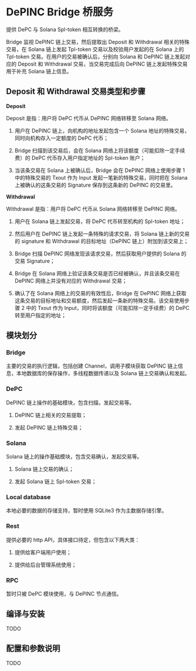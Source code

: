 # DePINC Bridge 桥服务

提供 DePC 与 Solana Spl-token 相互转换的桥梁。

Bridge 监视 DePINC 链上交易，然后提取出 Deposit 和 Withdrawal 相关的特殊交易，在 Solana 链上发起 Tpl-token 交易以及校验用户发起的在 Solana 上的 Tpl-token 交易。在用户的交易被确认后，分别向 Solana 和 DePINC 链上发起对应的 Deposit 和 Withdrawal 交易，当交易完成后向 DePINC 链上发起特殊交易用于补充 Solana 链上信息。

## Deposit 和 Withdrawal 交易类型和步骤

**Deposit**

Deposit 是指：用户将 DePC 代币从 DePINC 网络转移至 Solana 网络。

1. 用户在 DePINC 链上，向机构的地址发起包含一个 Solana 地址的特殊交易，同时向机构存入一定额度的 DePC 代币；

2. Bridge 扫描到该交易后，会在 Solana 网络上将该额度（可能扣除一定手续费）的 DePC 代币存入用户指定地址的 Spl-token 账户；

3. 当该条交易在 Solana 上被确认后，Bridge 会在 DePINC 网络上使用步骤 1 中的特殊交易的 Txout 作为 Input 发起一笔新的特殊交易，同时把在 Solana 上被确认的这条交易的 Signature 保存到这条新的 DePINC 的交易里。

**Withdrawal**

Withdrawal 是指：用户将 DePC 代币从 Solana 网络转移至 DePINC 网络。

1. 用户在 Solana 链上发起交易，将 DePC 代币转至机构的 Spl-token 地址；

2. 然后用户在 DePINC 链上发起一条特殊的请求交易，将 Solana 链上新的交易的 signature 和 Withdrawal 的目标地址（DePINC 链上）附加到该交易上；

3. Bridge 扫描 DePINC 网络发现该请求交易，然后获取用户提供的 Solana 的交易 Signature；

4. Bridge 在 Solana 网络上验证该条交易是否已经被确认，并且该条交易在 DePINC 网络上并没有对应的 Withdrawal 交易；

5. 确认了在 Solana 网络上的交易的有效性后，Bridge 在 DePINC 网络上获取这条交易的目标地址和交易额度，然后发起一条新的特殊交易。该交易使用步骤 2 中的 Txout 作为 Input，同时将该额度（可能扣除一定手续费）的 DePC 转至用户指定的地址；

## 模块划分

### Bridge

主要的交易的执行逻辑，包括创建 Channel，调用子模块获取 DePINC 链上信息，本地数据库的保存操作，多线程数据传递以及 Solana 链上交易确认和发起。

### DePC

DePINC 链上操作的基础模块，包含扫描，发起交易等。

1. DePINC 链上相关的交易提取；

2. 发起 DePINC 链上特殊交易；

### Solana

Solana 链上的操作基础模块，包含交易确认，发起交易等。

1. Solana 链上交易的确认；

2. 发起 Solana 链上 Spl-token 交易；

### Local database

本地必要的数据的存储支持，暂时使用 SQLite3 作为主数据存储引擎。

### Rest

提供必要的 http API，具体接口待定，但包含以下两大类：

1. 提供给客户端用户使用；

2. 提供给后台管理系统使用；

### RPC

暂时只被 DePC 模块使用，与 DePINC 节点通信。

## 编译与安装

TODO

## 配置和参数说明

TODO
